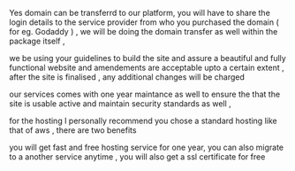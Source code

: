 Yes domain can be transferrd to our platform, you will have to share the login details to the service provider from who you purchased the domain ( for eg. Godaddy ) , we will be doing the domain transfer as well within the package itself , 


we be using your guidelines to build the site and assure a beautiful and fully functional website and amendements are acceptable upto a certain extent , after the site is finalised , any additional changes will be charged

our services comes with one year maintance as well to ensure the that the site is usable active and maintain security standards as well , 

for the hosting
I personally recommend you chose a standard hosting like that of aws , there are two benefits 

you will get fast and free hosting service for one year, you can also migrate to a another service anytime , you will also get a ssl certificate for free  

